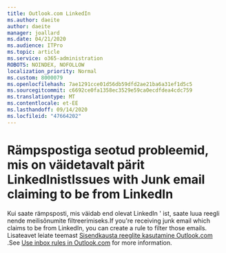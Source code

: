 ```yaml
---
title: Outlook.com LinkedIn
ms.author: daeite
author: daeite
manager: joallard
ms.date: 04/21/2020
ms.audience: ITPro
ms.topic: article
ms.service: o365-administration
ROBOTS: NOINDEX, NOFOLLOW
localization_priority: Normal
ms.custom: 8000079
ms.openlocfilehash: 7ae1291cce01d56db59dfd2ae21ba6a31ef1d5c5
ms.sourcegitcommit: c6692ce0fa1358ec3529e59ca0ecdfdea4cdc759
ms.translationtype: MT
ms.contentlocale: et-EE
ms.lasthandoff: 09/14/2020
ms.locfileid: "47664202"
---
```

# <a name="issues-with-junk-email-claiming-to-be-from-linkedin"></a><span data-ttu-id="bd58b-102">Rämpspostiga seotud probleemid, mis on väidetavalt pärit LinkedInist</span><span class="sxs-lookup"><span data-stu-id="bd58b-102">Issues with Junk email claiming to be from LinkedIn</span></span>

<span data-ttu-id="bd58b-103">Kui saate rämpsposti, mis väidab end olevat LinkedIn ' ist, saate luua reegli nende meilisõnumite filtreerimiseks.</span><span class="sxs-lookup"><span data-stu-id="bd58b-103">If you're receiving junk email which claims to be from LinkedIn, you can create a rule to filter those emails.</span></span>
<span data-ttu-id="bd58b-104">Lisateavet leiate teemast [Sisendkausta reeglite kasutamine Outlook.com](https://aka.ms/OutlookComInboxRules) .</span><span class="sxs-lookup"><span data-stu-id="bd58b-104">See [Use inbox rules in Outlook.com](https://aka.ms/OutlookComInboxRules) for more information.</span></span>


